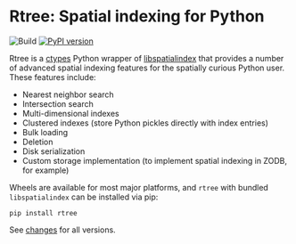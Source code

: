 # Rtree: Spatial indexing for Python

![Build](https://github.com/Toblerity/rtree/workflows/Build/badge.svg)
[![PyPI version](https://badge.fury.io/py/rtree.svg)](https://badge.fury.io/py/rtree)


Rtree is a [ctypes](https://docs.python.org/3/library/ctypes.html) Python wrapper of [libspatialindex](https://libspatialindex.org/) that provides a
number of advanced spatial indexing features for the spatially curious Python
user.  These features include:

* Nearest neighbor search
* Intersection search
* Multi-dimensional indexes
* Clustered indexes (store Python pickles directly with index entries)
* Bulk loading
* Deletion
* Disk serialization
* Custom storage implementation (to implement spatial indexing in ZODB, for example)


Wheels are available for most major platforms, and `rtree` with bundled `libspatialindex` can be installed via pip:

```
pip install rtree
```

See [changes](https://rtree.readthedocs.io/en/latest/changes.html) for all versions.
